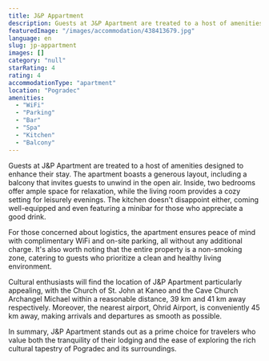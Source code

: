 ```yaml
---
title: J&P Appartment
description: Guests at J&P Apartment are treated to a host of amenities designed to enhance their stay. The apartment boasts a generous layout, including a balcony that invi
featuredImage: "/images/accommodation/438413679.jpg"
language: en
slug: jp-appartment
images: []
category: "null"
starRating: 4
rating: 4
accommodationType: "apartment"
location: "Pogradec"
amenities:
  - "WiFi"
  - "Parking"
  - "Bar"
  - "Spa"
  - "Kitchen"
  - "Balcony"
---
```


Guests at J&P Apartment are treated to a host of amenities designed to enhance their stay. The apartment boasts a generous layout, including a balcony that invites guests to unwind in the open air. Inside, two bedrooms offer ample space for relaxation, while the living room provides a cozy setting for leisurely evenings. The kitchen doesn't disappoint either, coming well-equipped and even featuring a minibar for those who appreciate a good drink.

For those concerned about logistics, the apartment ensures peace of mind with complimentary WiFi and on-site parking, all without any additional charge. It's also worth noting that the entire property is a non-smoking zone, catering to guests who prioritize a clean and healthy living environment.

Cultural enthusiasts will find the location of J&P Apartment particularly appealing, with the Church of St. John at Kaneo and the Cave Church Archangel Michael within a reasonable distance, 39 km and 41 km away respectively. Moreover, the nearest airport, Ohrid Airport, is conveniently 45 km away, making arrivals and departures as smooth as possible.

In summary, J&P Apartment stands out as a prime choice for travelers who value both the tranquility of their lodging and the ease of exploring the rich cultural tapestry of Pogradec and its surroundings.

